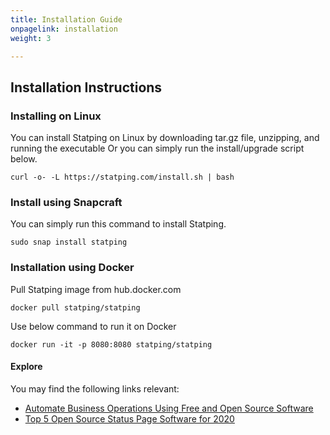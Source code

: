 ```yaml
---
title: Installation Guide
onpagelink: installation
weight: 3

---
```


Installation Instructions
-------------------------

### Installing on Linux

You can install Statping on Linux by downloading tar.gz file, unzipping, and running the executable Or you can simply run the install/upgrade script below.

 ```
curl -o- -L https://statping.com/install.sh | bash
```

### Install using Snapcraft

You can simply run this command to install Statping.

 ```
sudo snap install statping
```

### Installation using Docker

Pull Statping image from hub.docker.com

 ```
docker pull statping/statping
```

Use below command to run it on Docker

 ```
docker run -it -p 8080:8080 statping/statping
```

#### **Explore**

You may find the following links relevant:

- [Automate Business Operations Using Free and Open Source Software](https://blog.containerize.com/2020/08/27/automate-business-operations-using-open-source-software/)
- [Top 5 Open Source Status Page Software for 2020](https://blog.containerize.com/2020/11/20/top-5-open-source-status-page-software-for-2020/)
 